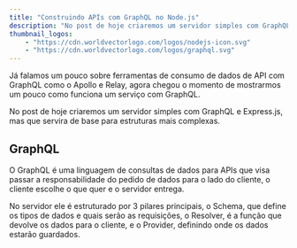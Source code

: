 ```yaml
---
title: "Construindo APIs com GraphQL no Node.js"
description: "No post de hoje criaremos um servidor simples com GraphQL e Express.js, mas que servira de base para estruturas mais complexas."
thumbnail_logos: 
    - "https://cdn.worldvectorlogo.com/logos/nodejs-icon.svg"
    - "https://cdn.worldvectorlogo.com/logos/graphql.svg"
---
```


Já falamos um pouco sobre ferramentas de consumo de dados de API com GraphQL como o Apollo e Relay, agora chegou o momento de mostrarmos um pouco como funciona um serviço com GraphQL.

No post de hoje criaremos um servidor simples com GraphQL e Express.js, mas que servira de base para estruturas mais complexas.

## GraphQL

O GraphQL é uma linguagem de consultas de dados para APIs que visa passar a responsabilidade do pedido de dados para o lado do cliente, o cliente escolhe o que quer e o servidor entrega. 

No servidor ele é estruturado por 3 pilares principais, o Schema, que define os tipos de dados e quais serão as requisições, o Resolver, é a função que devolve os dados para o cliente, e o Provider, definindo onde os dados estarão guardados.